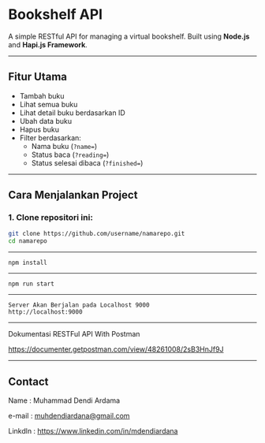 # Bookshelf API

A simple RESTful API for managing a virtual bookshelf. Built using **Node.js** and **Hapi.js Framework**.

---

## Fitur Utama

- Tambah buku
- Lihat semua buku
- Lihat detail buku berdasarkan ID
- Ubah data buku
- Hapus buku
- Filter berdasarkan:
  - Nama buku (`?name=`)
  - Status baca (`?reading=`)
  - Status selesai dibaca (`?finished=`)

---

## Cara Menjalankan Project

### 1. Clone repositori ini:
```bash
git clone https://github.com/username/namarepo.git
cd namarepo
```

---
```
npm install
```
---
```
npm run start
```
---
```
Server Akan Berjalan pada Localhost 9000
http://localhost:9000
```
---
Dokumentasi RESTFul API With Postman

https://documenter.getpostman.com/view/48261008/2sB3HnJf9J

---

## Contact
Name : Muhammad Dendi Ardama

e-mail : muhdendiardana@gmail.com

Linkdln : https://www.linkedin.com/in/mdendiardana



